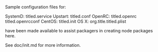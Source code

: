 Sample configuration files for:

SystemD: titled.service
Upstart: titled.conf
OpenRC:  titled.openrc
         titled.openrcconf
CentOS:  titled.init
OS X:    org.title.titled.plist

have been made available to assist packagers in creating node packages here.

See doc/init.md for more information.
